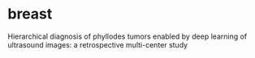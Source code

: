 # breast
Hierarchical diagnosis of phyllodes tumors enabled by deep learning of ultrasound images: a retrospective multi-center study
